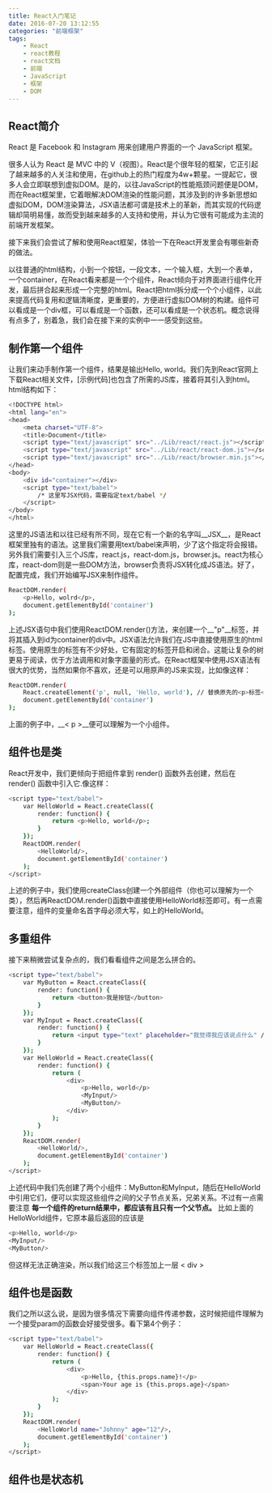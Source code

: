 ```yaml
---
title: React入门笔记
date: 2016-07-20 13:12:55
categories: "前端框架"
tags: 
    - React
    - react教程
    - react文档
    - 前端
    - JavaScript
    - 框架
    - DOM
---
```

## React简介
React 是 Facebook 和 Instagram 用来创建用户界面的一个 JavaScript 框架。

很多人认为 React 是 MVC 中的 V（视图）。React是个很年轻的框架，它正引起了越来越多的人关注和使用，在github上的热门程度为4w+颗星。一提起它，很多人会立即联想到虚拟DOM。是的，以往JavaScript的性能瓶颈问题便是DOM，而在React框架里，它着眼解决DOM渲染的性能问题，其涉及到的许多新思想如虚拟DOM，DOM渲染算法，JSX语法都可谓是技术上的革新，而其实现的代码逻辑却简明易懂，故而受到越来越多的人支持和使用，并认为它很有可能成为主流的前端开发框架。

接下来我们会尝试了解和使用React框架，体验一下在React开发里会有哪些新奇的做法。

以往普通的html结构，小到一个按钮，一段文本，一个输入框，大到一个表单，一个container，在React看来都是一个个组件，React倾向于对界面进行组件化开发，最后拼合起来形成一个完整的html。React把html拆分成一个个小组件，以此来提高代码复用和逻辑清晰度，更重要的，方便进行虚拟DOM树的构建。组件可以看成是一个div框，可以看成是一个函数，还可以看成是一个状态机。概念说得有点多了，别着急，我们会在接下来的实例中一一感受到这些。

## 制作第一个组件
让我们来动手制作第一个组件，结果是输出Hello, world。我们先到React官网上下载React相关文件，[示例代码]也包含了所需的JS库，接着将其引入到html。html结构如下：
``` bash
<!DOCTYPE html>
<html lang="en">
<head>
    <meta charset="UTF-8">
    <title>Document</title>
    <script type="text/javascript" src="../Lib/react/react.js"></script>
    <script type="text/javascript" src="../Lib/react/react-dom.js"></script>
    <script type="text/javascript" src="../Lib/react/browser.min.js"></script>
</head>
<body>
    <div id="container"></div>
    <script type="text/babel">
        /* 这里写JSX代码，需要指定text/babel */
    </script>
</body>
</html>
```
这里的JS语法和以往已经有所不同，现在它有一个新的名字叫__JSX__，是React框架里独有的语法。这里我们需要用text/babel来声明，少了这个指定将会报错。另外我们需要引入三个JS库，react.js，react-dom.js，browser.js。react为核心库，react-dom则是一些DOM方法，browser负责将JSX转化成JS语法。好了，配置完成，我们开始编写JSX来制作组件。
``` bash
ReactDOM.render(
    <p>Hello, wolrd</p>,
    document.getElementById('container')
);
```
上述JSX语句中我们使用ReactDOM.render()方法，来创建一个__"p"__标签，并将其插入到id为container的div中。JSX语法允许我们在JS中直接使用原生的html标签。使用原生的标签有不少好处，它有固定的标签开启和闭合。这能让复杂的树更易于阅读，优于方法调用和对象字面量的形式。在React框架中使用JSX语法有很大的优势，当然如果你不喜欢，还是可以用原声的JS来实现，比如像这样：
``` bash
ReactDOM.render(
    React.createElement('p', null, 'Hello, world'), // 替换原先的<p>标签</p>
    document.getElementById('container')
);
```
上面的例子中，__< p >__便可以理解为一个小组件。

## 组件也是类
React开发中，我们更倾向于把组件拿到 render() 函数外去创建，然后在 render() 函数中引入它.像这样：
``` bash
<script type="text/babel">
    var HelloWorld = React.createClass({
        render: function() {
            return <p>Hello, world</p>;
        }
    });
    ReactDOM.render(
        <HelloWorld/>,
        document.getElementById('container')
    );
</script>
````
上述的例子中，我们使用createClass创建一个外部组件（你也可以理解为一个类），然后再ReactDOM.render()函数中直接使用HelloWorld标签即可。有一点需要注意，组件的变量命名首字母必须大写，如上的HelloWorld。

## 多重组件
接下来稍微尝试复杂点的，我们看看组件之间是怎么拼合的。
``` bash
<script type="text/babel">
    var MyButton = React.createClass({
        render: function() {
            return <button>我是按钮</button>
        }
    });
    var MyInput = React.createClass({
        render: function() {
            return <input type="text" placeholder="我觉得我应该说点什么" />
        }
    });
    var HelloWorld = React.createClass({
        render: function() {
            return (
                <div>
                    <p>Hello, world</p>
                    <MyInput/>
                    <MyButton/>
                </div>
            );
        }
    });
    ReactDOM.render(
        <HelloWorld/>,
        document.getElementById('container')
    );
</script>
```
上述代码中我们先创建了两个小组件：MyButton和MyInput，随后在HelloWorld中引用它们，便可以实现这些组件之间的父子节点关系，兄弟关系。不过有一点需要注意
**每一个组件的return结果中，都应该有且只有一个父节点。**
比如上面的HelloWorld组件，它原本最后返回的应该是
``` bash
<p>Hello, world</p>
<MyInput/>
<MyButton/>
```
但这样无法正确渲染，所以我们给这三个标签加上一层 < div > 

## 组件也是函数
我们之所以这么说，是因为很多情况下需要向组件传递参数，这时候把组件理解为一个接受param的函数会好接受很多。看下第4个例子：
``` bash
<script type="text/babel">
    var HelloWorld = React.createClass({
        render: function() {
            return (
                <div>
                    <p>Hello, {this.props.name}!</p>
                    <span>Your age is {this.props.age}</span>
                </div>
            );
        }
    });
    ReactDOM.render(
        <HelloWorld name="Johnny" age="12"/>,
        document.getElementById('container')
    );
</script>
```


## 组件也是状态机
